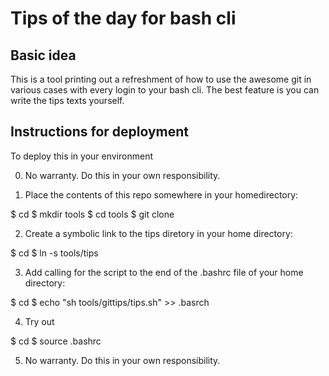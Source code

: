 # Tips of the day for bash cli

## Basic idea

This is a tool printing out a refreshment of how to use the awesome git in various cases with every login to your bash cli. The best feature is you can write the tips texts yourself.

## Instructions for deployment

To deploy this in your environment

0) No warranty. Do this in your own responsibility.

1) Place the contents of this repo somewhere in your homedirectory:

$ cd
$ mkdir tools
$ cd tools
$ git clone <this repo>

2) Create a symbolic link to the tips diretory in your home directory:

$ cd
$ ln -s tools/tips

3) Add calling for the script to the end of the .bashrc file of your home directory:

$ cd 
$ echo "sh tools/gittips/tips.sh" >> .basrch

4) Try out

$ cd
$ source .bashrc

5) No warranty. Do this in your own responsibility.



